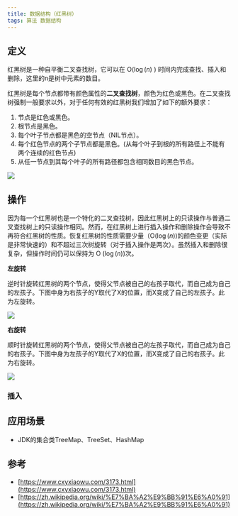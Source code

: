 ```yaml
---
title: 数据结构（红黑树）
tags: 算法 数据结构
---
```


## 定义


红黑树是一种自平衡二叉查找树，它可以在 O($\log(n)$ ) 时间内完成查找、插入和删除，这里的n是树中元素的数目。

红黑树是每个节点都带有颜色属性的**二叉查找树**，颜色为红色或黑色。在二叉查找树强制一般要求以外，对于任何有效的红黑树我们增加了如下的额外要求： 

1. 节点是红色或黑色。
2. 根节点是黑色。
3. 每个叶子节点都是黑色的空节点（NIL节点）。
4. 每个红色节点的两个子节点都是黑色。(从每个叶子到根的所有路径上不能有两个连续的红色节点)
5. 从任一节点到其每个叶子的所有路径都包含相同数目的黑色节点。


![](./red_black_tree_1.png)


## 操作

因为每一个红黑树也是一个特化的二叉查找树，因此红黑树上的只读操作与普通二叉查找树上的只读操作相同。然而，在红黑树上进行插入操作和删除操作会导致不再符合红黑树的性质。恢复红黑树的性质需要少量（O($\log(n)$)的颜色变更（实际是非常快速的）和不超过三次树旋转（对于插入操作是两次）。虽然插入和删除很复杂，但操作时间仍可以保持为 O ($\log(n)$)次。

**左旋转**

逆时针旋转红黑树的两个节点，使得父节点被自己的右孩子取代，而自己成为自己的左孩子。下图中身为右孩子的Y取代了X的位置，而X变成了自己的左孩子。此为左旋转。


![](./red_black_tree_2.png)

**右旋转**

顺时针旋转红黑树的两个节点，使得父节点被自己的左孩子取代，而自己成为自己的右孩子。下图中身为左孩子的Y取代了X的位置，而X变成了自己的右孩子。此为右旋转。

![](./red_black_tree_3.png)


### 插入




## 应用场景

- JDK的集合类TreeMap、TreeSet、HashMap


## 参考

- [https://www.cxyxiaowu.com/3173.html](https://www.cxyxiaowu.com/3173.html)
- [https://zh.wikipedia.org/wiki/%E7%BA%A2%E9%BB%91%E6%A0%91](https://zh.wikipedia.org/wiki/%E7%BA%A2%E9%BB%91%E6%A0%91)
